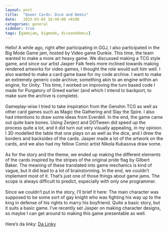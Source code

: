 ```yaml
---
layout: post
title:  "Queer Cards: Dice and Demis"
date:   2025-03-05 18:49:00 +0100
categories: general
sidebar: true
tags: [gamejam, bigmode, diceanddemis]
---
```

<div class="content-box">
Hello!
A while ago, right after participating in GGJ, I also participated in the Big Mode Game jam, hosted by Video game Dunkie. This time, the team wanted to make a more art heavy game. We discussed making a TCG style game, and since our artist Jasper Falk feels more inclined towards making rendered artworks for video games, I thought the role would suit him well. I also wanted to make a card game base for my code archive. I want to make an extremely generic code archive; something akin to an engine within an engine, for Unity. This time, I worked on improving the turn based code I made for Purgatory of Greed earlier (and which I intend to backport, to make sure the archive is complete).
<br><br>
Gameplay-wise I tried to take inspiration from the Genshin TCG as well as other card games such as Magic the Gathering and Slay the Spire. I also had intentions to draw some ideas from Everdell. In the end, the game came out quite bare bones. Using Zenject and DOTween did speed up the process quite a lot, and it did turn out very visually appealing, in my opinion. I 3D modelled the table that one plays on as well as the dice, and I drew the borders and backsides of the cards. Jasper made a lot of the artwork on the cards, and we also had my fellow Comic artist Nikola Kubasova draw some.
<br><br>
As for the story and the theme, we ended up making the different elements of the cards inspired by the stripes of the original pride flag by Gilbert Baker. The meaning of these translated into game mechanics is kind of vague, but it did lead to a lot of brainstorming. In the end, we couldn’t implement most of it. That’s just one of those things about game jams. The scope is always difficult to predict, especially with only one programmer. 
<br><br>
Since we couldn’t put in the story, I’ll brief it here: The main character was supposed to be some sort of gay knight who was fighting his way up to the king in defense of his rights to marry his boyfriend. Quite a basic story, but it suits a basic game. I’ve recently set Jasper on making character designs, so maybe I can get around to making this game presentable as well.
<br><br>
Here’s da linky: <a href="https://shoudoesgames.itch.io/queer-cards" target="_blank" rel="noopener noreferrer">Da Linky</a>
</div>